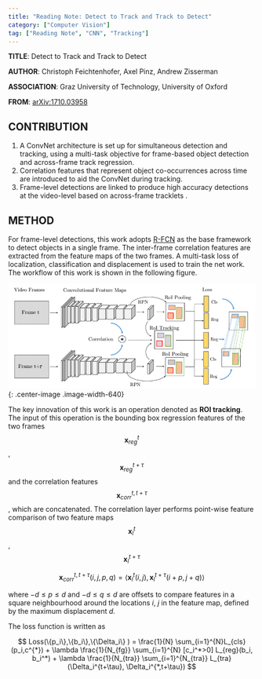 ```yaml
---
title: "Reading Note: Detect to Track and Track to Detect"
category: ["Computer Vision"]
tag: ["Reading Note", "CNN", "Tracking"]
---
```


**TITLE**: Detect to Track and Track to Detect

**AUTHOR**: Christoph Feichtenhofer, Axel Pinz, Andrew Zisserman

**ASSOCIATION**: Graz University of Technology, University of Oxford

**FROM**: [arXiv:1710.03958](https://arxiv.org/abs/1710.03958)

## CONTRIBUTION ##

1. A ConvNet architecture is set up for simultaneous detection and tracking, using a multi-task objective for frame-based object detection and across-frame track regression.
2. Correlation features that represent object co-occurrences across time are introduced to aid the ConvNet during tracking.
3. Frame-level detections are linked to produce high accuracy detections at the video-level based on across-frame tracklets .

## METHOD ##

For frame-level detections, this work adopts [R-FCN](https://joshua19881228.github.io/2016-05-23-RFCN/) as the base framework to detect objects in a single frame. The inter-frame correlation features are extracted from the feature maps of the two frames. A multi-task loss of localization, classification and displacement is used to train the net work. The workflow of this work is shown in the following figure.

![Framework](https://raw.githubusercontent.com/joshua19881228/my_blogs/master/Computer_Vision/Reading_Note/figures/Reading_Note_20171025_D2TT2D.png "Framework"){: .center-image .image-width-640}

The key innovation of this work is an operation denoted as **ROI tracking**. The input of this operation is the bounding box regression features of the two frames $$\textbf{x}_{reg}^{t}$$, $$\textbf{x}_{reg}^{t+\tau}$$ and the correlation features $$\textbf{x}^{t,t+\tau}_{corr}$$, which are concatenated. The correlation layer performs point-wise feature comparison of two feature maps $$\textbf{x}^{t}_{l}$$, $$\textbf{x}^{t+\tau}_{l}$$

$$ \textbf{x}_{corr}^{t,t+\tau} (i,j,p,q) = \langle \textbf{x}_{l}^{t} (i,j), \textbf{x}_{l}^{t+\tau} (i+p,j+q) \rangle $$

where $-d \leq p \leq d$ and $-d \leq q \leq d$ are offsets to compare features in a square neighbourhood around the locations $i$, $j$ in the feature map, defined by the maximum displacement $d$. 

The loss function is written as

$$ Loss(\{p_i\},\{b_i\},\{\Delta_i\} ) = \frac{1}{N} \sum_{i=1}^{N}L_{cls}(p_i,c^{*}) + \lambda \frac{1}{N_{fg}} \sum_{i=1}^{N} [c_i^*>0] L_{reg}(b_i, b_i^*) + \lambda \frac{1}{N_{tra}} \sum_{i=1}^{N_{tra}} L_{tra}(\Delta_i^{t+\tau}, \Delta_i^{*,t+\tau}) $$
